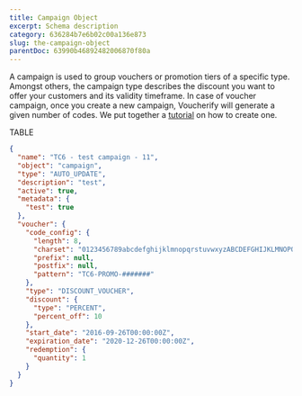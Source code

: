 ```yaml
---
title: Campaign Object
excerpt: Schema description
category: 636284b7e6b02c00a136e873
slug: the-campaign-object
parentDoc: 63990b46892482006870f80a
---
```


A campaign is used to group vouchers or promotion tiers of a specific type. Amongst others, the campaign type describes the discount you want to offer your customers and its validity timeframe. In case of voucher campaign, once you create a new campaign, Voucherify will generate a given number of codes. We put together a [tutorial](doc:getting-started) on how to create one.

TABLE

```json Example Response
{
  "name": "TC6 - test campaign - 11",
  "object": "campaign",
  "type": "AUTO_UPDATE",
  "description": "test",
  "active": true,
  "metadata": {
    "test": true
  },
  "voucher": {
    "code_config": {
      "length": 8,
      "charset": "0123456789abcdefghijklmnopqrstuvwxyzABCDEFGHIJKLMNOPQRSTUVWXYZ",
      "prefix": null,
      "postfix": null,
      "pattern": "TC6-PROMO-#######"
    },
    "type": "DISCOUNT_VOUCHER",
    "discount": {
      "type": "PERCENT",
      "percent_off": 10
    },
    "start_date": "2016-09-26T00:00:00Z",
    "expiration_date": "2020-12-26T00:00:00Z",
    "redemption": {
      "quantity": 1
    }
  }
}
```